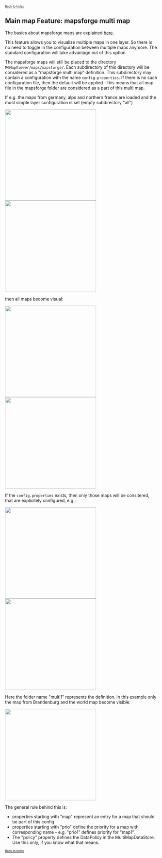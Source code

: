 <small><small>[Back to Index](../../../index.md)</small></small>

## Main map Feature: mapsforge multi map

The basics about mapsforge maps are explained [here](../Mapsforge/mapsforge.md).

This feature allows you to visualize multiple maps in one layer. So there is no need to toggle in the configuration between multiple maps anymore.
The standard configuration will take advantage out of this option.

The mapsforge maps will still be placed to the directory `MGMapViewer/maps/mapsforge/`.
Each subdirectory of this directory will be considered as a "mapsforge multi map" definition. 
This subdirectory may contain a configuration with the name `config.properties`.
If there is no such configuration file, then the default will be applied - this means that all map 
file in the mapsforge folder are considered as a part of this multi map.

If e.g. the maps from germany, alps and northern france are loaded and the most simple layer configuration is set (empty subdirectory "all")

<img src="./mapsforge_folder.png" width="300" />
<img src="./mapsforge_layer_config.png" width="300" />

then all maps become visual:

<img src="./zoom4.png" width="300" />
<img src="./zoom5.png" width="300" />

If the `config.properties` exists, then only those maps will be consitered, that are explicitely configured, e.g.:

<img src="./multi1.png" width="300" />
<img src="./multi2.png" width="300" />

Here the folder name "multi1" represents the definition. In this example only the map from Brandenburg and the world map
become visible:

<img src="./multi3.png" width="300" />

The general rule behind this is: 
- properties starting with "map" represent an entry for a map that should be part of this config
- properties starting with "prio" define the priority for a map with corresponding name - e.g. "prio1" defines priority for "map1".
- The "policy" property defines the DataPolicy in the MultiMapDataStore. Use this only, if you know what that means.

<small><small>[Back to Index](../../../index.md)</small></small>
